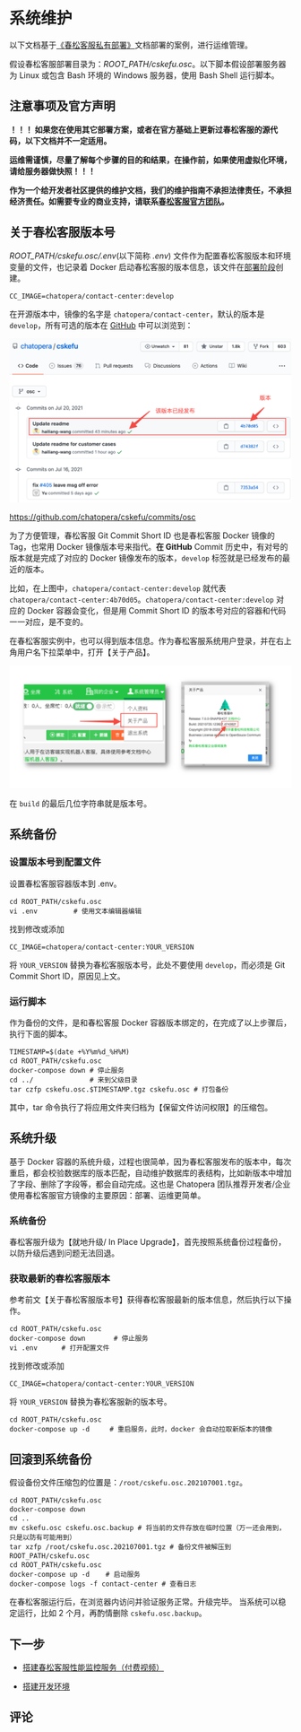# 系统维护

以下文档基于[《春松客服私有部署》](https://docs.chatopera.com/products/cskefu/deploy.html)文档部署的案例，进行运维管理。

假设春松客服部署目录为：_ROOT_PATH/cskefu.osc_。以下脚本假设部署服务器为 Linux 或包含 Bash 环境的 Windows 服务器，使用 Bash Shell 运行脚本。

## 注意事项及官方声明

**！！！ 如果您在使用其它部署方案，或者在官方基础上更新过春松客服的源代码，以下文档并不一定适用。**

**运维需谨慎，尽量了解每个步骤的目的和结果，在操作前，如果使用虚拟化环境，请给服务器做快照！！！**

**作为一个给开发者社区提供的维护文档，我们的维护指南不承担法律责任，不承担经济责任。如需要专业的商业支持，请联系[春松客服官方团队](https://www.chatopera.com/mail.html)。**

## 关于春松客服版本号

_ROOT_PATH/cskefu.osc/.env_(以下简称 _.env_) 文件作为配置春松客服版本和环境变量的文件，也记录着 Docker 启动春松客服的版本信息，该文件在[部署阶段](/products/cskefu/deploy.html)创建。

```
CC_IMAGE=chatopera/contact-center:develop
```

在开源版本中，镜像的名字是 `chatopera/contact-center`，默认的版本是 `develop`，所有可选的版本在 [GitHub](https://github.com/chatopera/cskefu/commits/osc) 中可以浏览到：

<p align="center">
<img width="600" src="../../../images/products/cskefu/screenshot-20210720-135039.png" alt="" />
</p>

https://github.com/chatopera/cskefu/commits/osc

为了方便管理，春松客服 Git Commit Short ID 也是春松客服 Docker 镜像的 Tag，也常用 Docker 镜像版本号来指代。**在 GitHub** Commit 历史中，有对号的版本就是完成了对应的 Docker 镜像发布的版本，`develop` 标签就是已经发布的最近的版本。

比如，在上图中，`chatopera/contact-center:develop` 就代表 `chatopera/contact-center:4b70d05`。`chatopera/contact-center:develop` 对应的 Docker 容器会变化，但是用 Commit Short ID 的版本号对应的容器和代码一一对应，是不变的。

在春松客服实例中，也可以得到版本信息。作为春松客服系统用户登录，并在右上角用户名下拉菜单中，打开【关于产品】。

<p align="center">
<img width="600" src="../../../images/products/cskefu/screenshot-20210720-135924.png" alt="" />
</p>

在 `build` 的最后几位字符串就是版本号。

## 系统备份

### 设置版本号到配置文件

设置春松客服容器版本到 .env。

```
cd ROOT_PATH/cskefu.osc
vi .env         # 使用文本编辑器编辑
```

找到修改或添加

```
CC_IMAGE=chatopera/contact-center:YOUR_VERSION
```

将 `YOUR_VERSION` 替换为春松客服版本号，此处不要使用 `develop`，而必须是 Git Commit Short ID，原因见上文。

### 运行脚本

作为备份的文件，是和春松客服 Docker 容器版本绑定的，在完成了以上步骤后，执行下面的脚本。

```
TIMESTAMP=$(date +%Y%m%d_%H%M)
cd ROOT_PATH/cskefu.osc
docker-compose down # 停止服务
cd ../              # 来到父级目录
tar czfp cskefu.osc.$TIMESTAMP.tgz cskefu.osc # 打包备份
```

其中，tar 命令执行了将应用文件夹归档为【保留文件访问权限】的压缩包。

## 系统升级

基于 Docker 容器的系统升级，过程也很简单，因为春松客服发布的版本中，每次重启，都会校验数据库的版本匹配，自动维护数据库的表结构，比如新版本中增加了字段、删除了字段等，都会自动完成。这也是 Chatopera 团队推荐开发者/企业使用春松客服官方镜像的主要原因：部署、运维更简单。

### 系统备份

春松客服升级为【就地升级/ In Place Upgrade】，首先按照系统备份过程备份，以防升级后遇到问题无法回退。

### 获取最新的春松客服版本

参考前文【关于春松客服版本号】获得春松客服最新的版本信息，然后执行以下操作。

```
cd ROOT_PATH/cskefu.osc
docker-compose down       # 停止服务
vi .env      # 打开配置文件
```

找到修改或添加

```
CC_IMAGE=chatopera/contact-center:YOUR_VERSION
```

将 `YOUR_VERSION` 替换为春松客服新的版本号。

```
cd ROOT_PATH/cskefu.osc
docker-compose up -d     # 重启服务，此时，docker 会自动拉取新版本的镜像
```

## 回滚到系统备份

假设备份文件压缩包的位置是：`/root/cskefu.osc.202107001.tgz`。

```
cd ROOT_PATH/cskefu.osc
docker-compose down
cd ..
mv cskefu.osc cskefu.osc.backup # 将当前的文件存放在临时位置（万一还会用到，只是以防有可能用到）
tar xzfp /root/cskefu.osc.202107001.tgz # 备份文件被解压到 ROOT_PATH/cskefu.osc
cd ROOT_PATH/cskefu.osc
docker-compose up -d    # 启动服务
docker-compose logs -f contact-center # 查看日志
```

在春松客服运行后，在浏览器内访问并验证服务正常。升级完毕。
当系统可以稳定运行，比如 2 个月，再酌情删除 `cskefu.osc.backup`。

## 下一步

- [搭建春松客服性能监控服务（付费视频）](https://ke.qq.com/webcourse/index.html#cid=464050&term_id=100555327&taid=4785516986176690&type=1024&vid=5285890796447482734)

- [搭建开发环境](/products/cskefu/osc/engineering.html)

## 评论

<script src="https://utteranc.es/client.js"
        repo="chatopera/docs"
        issue-term="pathname"
        label="Comment"
        theme="github-light"
        crossorigin="anonymous"
        async>
</script>

